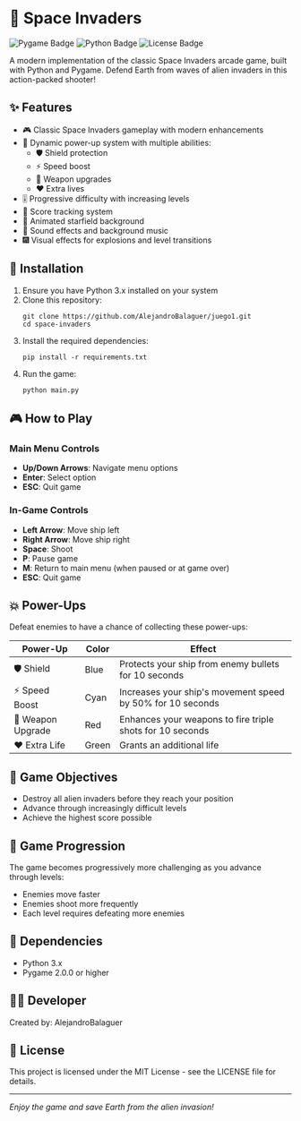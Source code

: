 # 🚀 Space Invaders

![Pygame Badge](https://img.shields.io/badge/Made%20with-Pygame-brightgreen)
![Python Badge](https://img.shields.io/badge/Python-3.x-blue)
![License Badge](https://img.shields.io/badge/License-MIT-yellow)

A modern implementation of the classic Space Invaders arcade game, built with Python and Pygame. Defend Earth from waves of alien invaders in this action-packed shooter!

## ✨ Features

- 🎮 Classic Space Invaders gameplay with modern enhancements
- 🌟 Dynamic power-up system with multiple abilities:
  - 🛡️ Shield protection
  - ⚡ Speed boost
  - 🔫 Weapon upgrades
  - ❤️ Extra lives
- 🎚️ Progressive difficulty with increasing levels
- 🎯 Score tracking system
- 🌠 Animated starfield background
- 🎵 Sound effects and background music
- 🎆 Visual effects for explosions and level transitions

## 🔧 Installation

1. Ensure you have Python 3.x installed on your system
2. Clone this repository:
   ```
   git clone https://github.com/AlejandroBalaguer/juego1.git
   cd space-invaders
   ```
3. Install the required dependencies:
   ```
   pip install -r requirements.txt
   ```
4. Run the game:
   ```
   python main.py
   ```

## 🎮 How to Play

### Main Menu Controls
- **Up/Down Arrows**: Navigate menu options
- **Enter**: Select option
- **ESC**: Quit game

### In-Game Controls
- **Left Arrow**: Move ship left
- **Right Arrow**: Move ship right
- **Space**: Shoot
- **P**: Pause game
- **M**: Return to main menu (when paused or at game over)
- **ESC**: Quit game

## 💥 Power-Ups

Defeat enemies to have a chance of collecting these power-ups:

| Power-Up | Color | Effect |
|----------|-------|--------|
| 🛡️ Shield | Blue | Protects your ship from enemy bullets for 10 seconds |
| ⚡ Speed Boost | Cyan | Increases your ship's movement speed by 50% for 10 seconds |
| 🔫 Weapon Upgrade | Red | Enhances your weapons to fire triple shots for 10 seconds |
| ❤️ Extra Life | Green | Grants an additional life |

## 🎯 Game Objectives

- Destroy all alien invaders before they reach your position
- Advance through increasingly difficult levels
- Achieve the highest score possible

## 🔄 Game Progression

The game becomes progressively more challenging as you advance through levels:
- Enemies move faster
- Enemies shoot more frequently
- Each level requires defeating more enemies

## 🧰 Dependencies

- Python 3.x
- Pygame 2.0.0 or higher

## 👨‍💻 Developer

Created by: AlejandroBalaguer

## 📜 License

This project is licensed under the MIT License - see the LICENSE file for details.

---

*Enjoy the game and save Earth from the alien invasion!*
